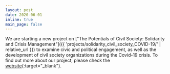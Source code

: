 ```yaml
---
layout: post
date: 2020-06-01
inline: true
main_page: false
---
```


We are starting a new project on ["The Potentials of Civil Society: Solidarity and Crisis Management"]({{ 'projects/solidarity_civil_society_COVID-19/' | relative_url }}) to examine civic and political engagement, as well as the development of civil society organizations during the Covid-19 crisis. To find out more about our project, please check the [website](https://solciv.blog/){:target="\_blank"}.
